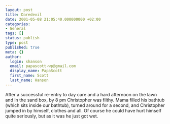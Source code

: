 ```yaml
---
layout: post
title: Daredevil
date: 2001-05-08 21:05:40.000000000 +02:00
categories:
- General
tags: []
status: publish
type: post
published: true
meta: {}
author:
  login: shanson
  email: papascott-wp@gmail.com
  display_name: PapaScott
  first_name: Scott
  last_name: Hanson
---
```

<p>After a successful re-entry to day care and a hard afternoon on the lawn and in the sand box, by 8 pm Christopher was filthy. Mama filled his bathtub (which sits inside our bathtub), turned around for a second, and Christopher jumped in by himself, clothes and all. Of course he could have hurt himself quite seriously, but as it was he just got wet.</p>
